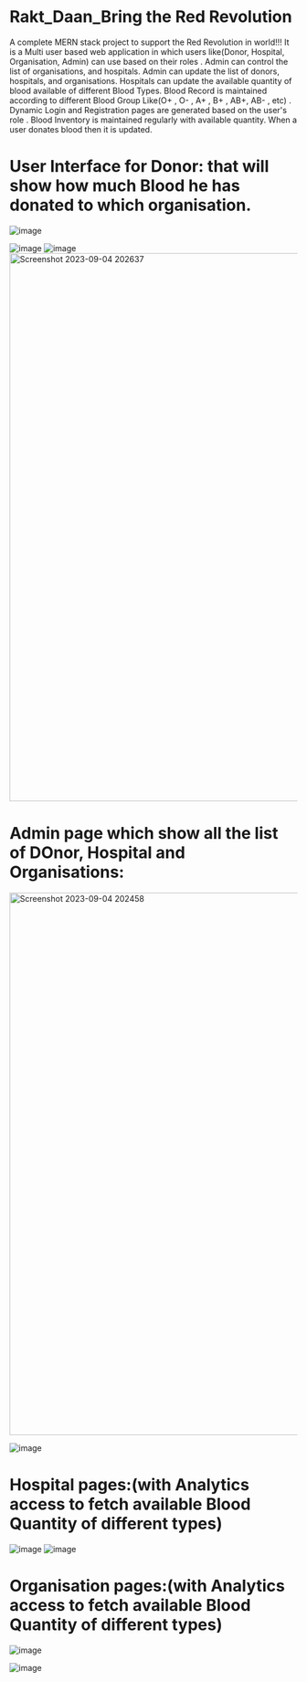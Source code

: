 # Rakt_Daan_Bring the Red Revolution
A complete MERN stack project to support the Red Revolution in world!!!
It is a Multi user based web application in which users like(Donor, Hospital, Organisation, Admin) can  use based on their roles . Admin can control the list of organisations, and hospitals. Admin can update the list of donors, hospitals, and organisations. Hospitals can update the available quantity of blood available of different Blood Types.
Blood Record is maintained according to different Blood Group Like(O+ , O- , A+ , B+ , AB+, AB- , etc) . 
Dynamic Login and Registration pages are generated based on the user's role .
Blood Inventory is maintained regularly with available quantity. When a user donates blood then it is updated.

# User Interface for Donor: that will show how much Blood he has donated to which organisation.
![image](https://github.com/Mayankkumar1903/Rakt-Daan-Bring-the-red-revolution-/assets/115803475/5fc03487-9fbd-4cc8-bdb6-cc6f3d45158f)

![image](https://github.com/Mayankkumar1903/Rakt-Daan-Bring-the-red-revolution-/assets/115803475/2dbe5894-ff82-4edb-b6d3-ef248e3123e4)
![image](https://github.com/Mayankkumar1903/Rakt-Daan-Bring-the-red-revolution-/assets/115803475/f9a0d05b-8b16-45f0-b89a-b03202b3b47b)
<img width="960" alt="Screenshot 2023-09-04 202637" src="https://github.com/Mayankkumar1903/Rakt-Daan-Bring-the-red-revolution-/assets/115803475/b57e8695-a522-4501-9b6a-76638bbf0a03">

# Admin page which show all the list of DOnor, Hospital and Organisations:
<img width="950" alt="Screenshot 2023-09-04 202458" src="https://github.com/Mayankkumar1903/Rakt-Daan-Bring-the-red-revolution-/assets/115803475/cb8dd33b-6795-4ad1-b664-089a99a0a1cc">

![image](https://github.com/Mayankkumar1903/Rakt-Daan-Bring-the-red-revolution-/assets/115803475/0ccac398-6795-48f3-be86-bc8979d0219a)

# Hospital pages:(with Analytics access to fetch available Blood Quantity of different types)
![image](https://github.com/Mayankkumar1903/Rakt-Daan-Bring-the-red-revolution-/assets/115803475/327f3d81-bf5d-4d51-a860-e24050bd518c)
![image](https://github.com/Mayankkumar1903/Rakt-Daan-Bring-the-red-revolution-/assets/115803475/3a004c08-36e9-42d5-884a-558f51b48b4d)


# Organisation pages:(with Analytics access to fetch available Blood Quantity of different types)
![image](https://github.com/Mayankkumar1903/Rakt-Daan-Bring-the-red-revolution-/assets/115803475/019c3dfe-60a1-467d-8ef3-c234d9eef6bd)

![image](https://github.com/Mayankkumar1903/Rakt-Daan-Bring-the-red-revolution-/assets/115803475/5c52c0e7-fa08-4913-9bc5-f91788a2d1a1)


